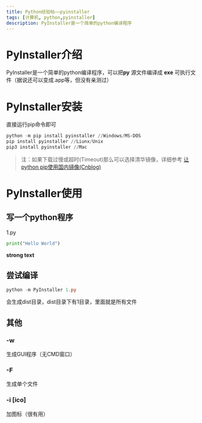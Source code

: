 ```yaml
---
title: Python经验帖——pyinstaller
tags: [计算机, python,pyinstaller]
description: PyInstaller是一个简单的python编译程序
---
```


# PyInstaller介绍

PyInstaller是一个简单的python编译程序，可以把**py** 源文件编译成 **exe** 可执行文件（据说还可以变成.app等，但没有亲测过）

# PyInstaller安装

直接运行pip命令即可

```powershell
python -m pip install pyinstaller //Windows/MS-DOS
pip install pyinstaller //Liunx/Unix
pip3 install pyinstaller //Mac
```

> 注：如果下载过慢或超时(Timeout)那么可以选择清华镜像，详细参考 [让python pip使用国内镜像(Cnblog)](https://www.cnblogs.com/wqpkita/p/7248525.html)


# PyInstaller使用

## 写一个python程序

1.py
```python
print("Hello World")
```
**strong text**
## 尝试编译
```powershell
python -m PyInstaller 1.py
```
会生成dist目录，dist目录下有1目录，里面就是所有文件

## 其他

### -w

生成GUI程序（无CMD窗口）

### -F

生成单个文件

### -i [ico]

加图标（很有用）
